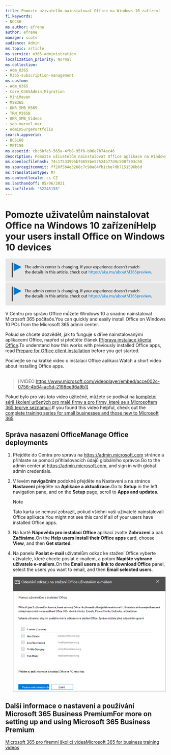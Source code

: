```yaml
---
title: Pomozte uživatelům nainstalovat Office na Windows 10 zařízení
f1.keywords:
- NOCSH
ms.author: efrene
author: efrene
manager: scotv
audience: Admin
ms.topic: article
ms.service: o365-administration
localization_priority: Normal
ms.collection:
- Adm_O365
- M365-subscription-management
ms.custom:
- Adm_O365
- Core_O365Admin_Migration
- MiniMaven
- MSB365
- OKR_SMB_M365
- TRN_M365B
- OKR_SMB_Videos
- seo-marvel-mar
- AdminSurgePortfolio
search.appverid:
- BCS160
- MET150
ms.assetid: cbc6bfe5-565a-4fb8-95f0-b06e7b74ac46
description: Pomozte uživatelům nainstalovat Office aplikace na Windows 10 zařízení a snadno Office na Windows 10 počítače z centra Microsoft 365 správy.
ms.openlocfilehash: 74c17533995b74655be57524b77d9c508f703c50
ms.sourcegitcommit: ff20f5b4e3268c7c98a84fb1cbe7db7151596b6d
ms.translationtype: MT
ms.contentlocale: cs-CZ
ms.lasthandoff: 05/06/2021
ms.locfileid: "52245158"
---
```

# <a name="help-your-users-install-office-on-windows-10-devices"></a><span data-ttu-id="c1349-103">Pomozte uživatelům nainstalovat Office na Windows 10 zařízení</span><span class="sxs-lookup"><span data-stu-id="c1349-103">Help your users install Office on Windows 10 devices</span></span>

<span data-ttu-id="c1349-104">[![Popis s informacemi o tom, jak se mění centrum pro správu. Další podrobnosti najdete na aka.ms/aboutM365preview.](../media/m365admincenterchanging.png)](/office365/admin/microsoft-365-admin-center-preview)</span><span class="sxs-lookup"><span data-stu-id="c1349-104">[![Label to let you know the admin center is changing and you can find more details at aka.ms/aboutM365preview.](../media/m365admincenterchanging.png)](/office365/admin/microsoft-365-admin-center-preview)</span></span>

<span data-ttu-id="c1349-105">V Centru pro správu Office můžete Windows 10 a snadno nainstalovat Microsoft 365 počítače.</span><span class="sxs-lookup"><span data-stu-id="c1349-105">You can quickly and easily install Office on Windows 10 PCs from the Microsoft 365 admin center.</span></span>
  
<span data-ttu-id="c1349-106">Pokud se chcete dozvědět, jak to funguje s dříve nainstalovanými aplikacemi Office, napřed si přečtěte článek [Příprava instalace klienta Office](prepare-for-office-client-deployment.md).</span><span class="sxs-lookup"><span data-stu-id="c1349-106">To understand how this works with previously installed Office apps, read [Prepare for Office client installation](prepare-for-office-client-deployment.md) before you get started.</span></span>

<span data-ttu-id="c1349-107">Podívejte se na krátké video o instalaci Office aplikací.</span><span class="sxs-lookup"><span data-stu-id="c1349-107">Watch a short video about installing Office apps.</span></span><br><br>

> [!VIDEO https://www.microsoft.com/videoplayer/embed/acce002c-0756-4b64-ac5d-2198ee96a9b1] 

<span data-ttu-id="c1349-108">Pokud bylo pro vás toto video užitečné, můžete se podívat na [kompletní sérii školení určených pro malé firmy a pro firmy, které se s Microsoftem 365 teprve seznamují](../business-video/index.yml).</span><span class="sxs-lookup"><span data-stu-id="c1349-108">If you found this video helpful, check out the [complete training series for small businesses and those new to Microsoft 365](../business-video/index.yml).</span></span>

## <a name="manage-office-deployments"></a><span data-ttu-id="c1349-109">Správa nasazení Office</span><span class="sxs-lookup"><span data-stu-id="c1349-109">Manage Office deployments</span></span>

1. <span data-ttu-id="c1349-110">Přejděte do Centra pro správu na <a href="https://go.microsoft.com/fwlink/p/?linkid=2024339" target="_blank">https://admin.microsoft.com</a> stránce a přihlaste se pomocí přihlašovacích údajů globálního správce.</span><span class="sxs-lookup"><span data-stu-id="c1349-110">Go to the admin center at <a href="https://go.microsoft.com/fwlink/p/?linkid=2024339" target="_blank">https://admin.microsoft.com</a>, and sign in with global admin credentials.</span></span> 

2. <span data-ttu-id="c1349-111">V levém **navigačním** podokně přejděte na Nastavení a na stránce **Nastavení** přejděte na **Aplikace a aktualizace.**</span><span class="sxs-lookup"><span data-stu-id="c1349-111">Go to **Setup** in the left navigation pane, and on the **Setup** page, scroll to **Apps and updates**.</span></span>
    > [!NOTE]
    > <span data-ttu-id="c1349-112">Tato karta se nemusí zobrazit, pokud všichni vaši uživatelé nainstalovali Office aplikace.</span><span class="sxs-lookup"><span data-stu-id="c1349-112">You might not see this card if all of your  users have installed Office apps.</span></span>
  
3. <span data-ttu-id="c1349-113">Na kartě **Nápověda pro instalaci Office** aplikací zvolte **Zobrazení** a pak **Začínáme.**</span><span class="sxs-lookup"><span data-stu-id="c1349-113">On the **Help users install their Office apps** card, choose **View**, and then **Get started**.</span></span>
    
4. <span data-ttu-id="c1349-114">Na panelu **Poslat e-mail** uživatelům odkaz ke stažení Office vyberte uživatele, které chcete poslat e-mailem, a potom **Napište vybrané uživatele e-mailem.**</span><span class="sxs-lookup"><span data-stu-id="c1349-114">On the **Email users a link to download Office** panel, select the users you want to email, and then **Email selected users**.</span></span>

   ![Vyberte uživatele, kteří mají posílat e-maily Office odkaz ke stažení.](../media/sendemailtousers.png)

## <a name="for-more-on-setting-up-and-using-microsoft-365-business-premium"></a><span data-ttu-id="c1349-116">Další informace o nastavení a používání Microsoft 365 Business Premium</span><span class="sxs-lookup"><span data-stu-id="c1349-116">For more on setting up and using Microsoft 365 Business Premium</span></span>

[<span data-ttu-id="c1349-117">Microsoft 365 pro firemní školicí videa</span><span class="sxs-lookup"><span data-stu-id="c1349-117">Microsoft 365 for business training videos</span></span>](../business-video/index.yml)